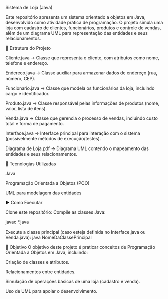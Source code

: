 Sistema de Loja (Java)
<br/>

Este repositório apresenta um sistema orientado a objetos em Java, desenvolvido como atividade prática de programação.
O projeto simula uma loja com cadastro de clientes, funcionários, produtos e controle de vendas, além de um diagrama UML para representação das entidades e seus relacionamentos.

📂 Estrutura do Projeto

Cliente.java → Classe que representa o cliente, com atributos como nome, telefone e endereço.

Endereco.java → Classe auxiliar para armazenar dados de endereço (rua, número, CEP).

Funcionario.java → Classe que modela os funcionários da loja, incluindo cargo e identificador.

Produto.java → Classe responsável pelas informações de produtos (nome, valor, lista de itens).

Venda.java → Classe que gerencia o processo de vendas, incluindo custo total e forma de pagamento.

Interface.java → Interface principal para interação com o sistema (possivelmente métodos de execução/testes).

Diagrama de Loja.pdf → Diagrama UML contendo o mapeamento das entidades e seus relacionamentos.

🚀 Tecnologias Utilizadas

Java

Programação Orientada a Objetos (POO)

UML para modelagem das entidades

▶️ Como Executar

Clone este repositório:
Compile as classes Java:

javac *.java

Execute a classe principal (caso esteja definida no Interface.java ou Venda.java):
java NomeDaClassePrincipal

📌 Objetivo
O objetivo deste projeto é praticar conceitos de Programação Orientada a Objetos em Java, incluindo:

Criação de classes e atributos.

Relacionamentos entre entidades.

Simulação de operações básicas de uma loja (cadastro e venda).

Uso de UML para apoiar o desenvolvimento.
